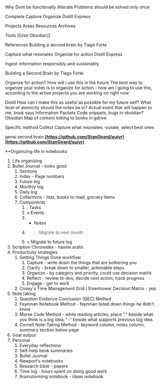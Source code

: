 
Why
Dont be functionally illiterate
Problems should be solved only once

Complete
Capture
Organize
Distill
Express

Projects
Areas
Resources
Archives

Tools
[[Use Obsidian]]

References
Building a second brain by Tiago Forte

Capture what resonates
Organize for action
Distill
Express

Ingest information responsibly and sustainably

Building a Second Brain by Tiago Forte

Organize for action!!
How will i use this in the future
The best way to organize your notes is to organize for action - how am I going to use this, according to the active projects you are working on right now

Distill
How can I make this as useful as possible for my future self?
What level of atomicity should the notes be in? Actual event that will happen to me, book says Information Packets
Code snippets, bugs in obsidian?
Obsidian Map of content linking to books in gdrive

Specific method
Collect
Capture what resonates
-curate, select best ones

genai second brain
**[https://github.com/StanGirard/quivr](https://github.com/StanGirard/quivr)**

**Organizing life in notebooks

1. Life organizing
1. Bullet Journal - looks good
	1. Sections
	2. Index - Page numbers
	3. Future log
	4. Monthly log
	5. Daily log
	6. Collections - lists, books to read, grocery items
	7. Components
		1. . Tasks
		2. o Events
		3. - Notes
		4. > Migrate to next month
		5. < Migrate to future log
2. Scription Chronodex - hassle aralin
3. Productivity strategies
	1. Getting Things Done workflow
		1. Capture - write down the things that are bothering you
		2. Clarify - break down to smaller, actionable steps
		3. Organize - by category and priority, could use decision matrix
		4. Reflect - review to-dos, decide next action, track progress
		5. Engage - get to work
	2. Covey's Time Management Grid / Eisenhower Decision Matrix - yep
4. Note taking
	1. Question Evidence Conclusion (QEC) Method
	2. Feynman Notebook Method - feynman listed down things he didn't know
	3. Morse Code Method - while reading articles, place "." beside what you think is a big idea, "-" beside what supports previous big idea.
	4. Cornell Note-Taking Method - keyword column, notes column, summary section below page
5. Goal output
6. Personal
	1. Everyday reflections
	2. Self-help book summaries
	3. Bullet Journal
	4. Newport's notebooks
	5. Research bible - papers
	6. Time log - hours spent on doing good work
	7. Brainstorming notebook - ideas notebook